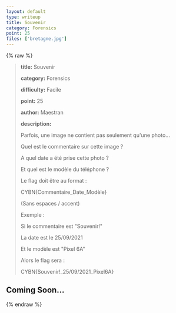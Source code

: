 ```yaml
---
layout: default
type: writeup
title: Souvenir
category: Forensics
point: 25
files: ['bretagne.jpg']
---
```


{% raw %}
> **title:** Souvenir
>
> **category:** Forensics
>
> **difficulty:** Facile
>
> **point:** 25
>
> **author:** Maestran
>
> **description:**
>
> Parfois, une image ne contient pas seulement qu'une photo...
>
> Quel est le commentaire sur cette image ?  
>
> A quel date a été prise cette photo ?  
>
> Et quel est le modèle du téléphone ?  
>
> Le flag doit être au format :
>
> CYBN{Commentaire_Date_Modèle}
>
> (Sans espaces / accent)
>
> Exemple :
>
> Si le commentaire est "Souvenir!"  
>
> La date est le 25/09/2021  
>
> Et le modèle est "Pixel 6A"  
>
> Alors le flag sera :  
>
> CYBN{Souvenir!_25/09/2021_Pixel6A}
>
> 

## Coming Soon...

{% endraw %}

